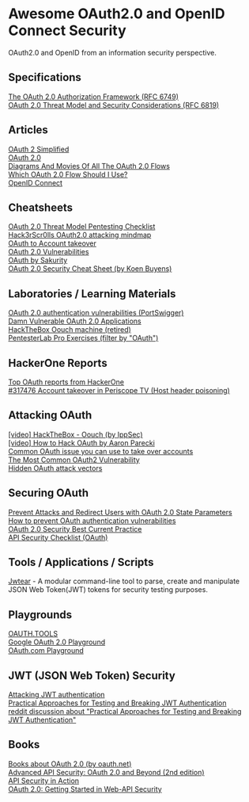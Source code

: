 # Awesome OAuth2.0 and OpenID Connect Security
OAuth2.0 and OpenID from an information security perspective.

## Specifications
[The OAuth 2.0 Authorization Framework (RFC 6749)](https://datatracker.ietf.org/doc/html/rfc6749)  
[OAuth 2.0 Threat Model and Security Considerations (RFC 6819)](https://datatracker.ietf.org/doc/html/rfc6819)

## Articles
[OAuth 2 Simplified](https://aaronparecki.com/oauth-2-simplified/)  
[OAuth 2.0](https://oauth.net/2/)  
[Diagrams And Movies Of All The OAuth 2.0 Flows](https://darutk.medium.com/diagrams-and-movies-of-all-the-oauth-2-0-flows-194f3c3ade85)  
[Which OAuth 2.0 Flow Should I Use?](https://auth0.com/docs/get-started/authentication-and-authorization-flow/which-oauth-2-0-flow-should-i-use)  
[OpenID Connect](https://openid.net/connect/)

## Cheatsheets
[OAuth 2.0 Threat Model Pentesting Checklist](https://securityhubs.io/oauth2_threat_model)  
[Hack3rScr0lls OAuth2.0 attacking mindmap](https://twitter.com/hackerscrolls/status/1269266750467649538)  
[OAuth to Account takeover](https://book.hacktricks.xyz/pentesting-web/oauth-to-account-takeover)  
[OAuth 2.0 Vulnerabilities](https://0xn3va.gitbook.io/cheat-sheets/web-application/oauth-2.0-vulnerabilities)  
[OAuth by Sakurity](http://sakurity.com/oauth)  
[OAuth 2.0 Security Cheat Sheet (by Koen Buyens)](https://github.com/koenbuyens/oauth-2.0-security-cheat-sheet)

## Laboratories / Learning Materials
[OAuth 2.0 authentication vulnerabilities (PortSwigger)](https://portswigger.net/web-security/oauth)  
[Damn Vulnerable OAuth 2.0 Applications](https://github.com/koenbuyens/Vulnerable-OAuth-2.0-Applications)  
[HackTheBox Oouch machine (retired)](https://app.hackthebox.com/machines/231)  
[PentesterLab Pro Exercises (filter by "OAuth")](https://pentesterlab.com/exercises)

## HackerOne Reports
[Top OAuth reports from HackerOne](https://github.com/reddelexc/hackerone-reports/blob/master/tops_by_bug_type/TOPOAUTH.md)  
[#317476 Account takeover in Periscope TV (Host header poisoning)](https://hackerone.com/reports/317476)

## Attacking OAuth
[[video] HackTheBox - Oouch (by IppSec)](https://www.youtube.com/watch?v=EUtqjK27MxQ)  
[[video] How to Hack OAuth by Aaron Parecki](https://www.youtube.com/watch?v=tbu4CfzP25o)  
[Common OAuth issue you can use to take over accounts](https://webstersprodigy.net/2013/05/09/common-oauth-issue-you-can-use-to-take-over-accounts/)  
[The Most Common OAuth2 Vulnerability](http://homakov.blogspot.com/2012/07/saferweb-most-common-oauth2.html)  
[Hidden OAuth attack vectors](https://portswigger.net/research/hidden-oauth-attack-vectors)

## Securing OAuth
[Prevent Attacks and Redirect Users with OAuth 2.0 State Parameters](https://auth0.com/docs/secure/attack-protection/state-parameters)  
[How to prevent OAuth authentication vulnerabilities](https://portswigger.net/web-security/oauth/preventing)  
[OAuth 2.0 Security Best Current Practice](https://datatracker.ietf.org/doc/html/draft-ietf-oauth-security-topics)  
[API Security Checklist (OAuth)](https://github.com/shieldfy/API-Security-Checklist#oauth)

## Tools / Applications / Scripts
[Jwtear](https://github.com/KINGSABRI/jwtear) - A modular command-line tool to parse, create and manipulate JSON Web Token(JWT) tokens for security testing purposes.

## Playgrounds
[OAUTH.TOOLS](https://oauth.tools/)  
[Google OAuth 2.0 Playground](https://developers.google.com/oauthplayground/)  
[OAuth.com Playground](https://www.oauth.com/playground/)

## JWT (JSON Web Token) Security
[Attacking JWT authentication](https://www.sjoerdlangkemper.nl/2016/09/28/attacking-jwt-authentication/)  
[Practical Approaches for Testing and Breaking JWT Authentication](https://mazinahmed.net/blog/breaking-jwt/)  
[reddit discussion about "Practical Approaches for Testing and Breaking JWT Authentication"](https://www.reddit.com/r/netsec/comments/dn10q2/practical_approaches_for_testing_and_breaking_jwt/)

## Books
[Books about OAuth 2.0 (by oauth.net)](https://oauth.net/books/)  
[Advanced API Security: OAuth 2.0 and Beyond (2nd edition)](https://www.amazon.com/Advanced-API-Security-Definitive-Guide/dp/1484220498)  
[API Security in Action](https://www.manning.com/books/api-security-in-action)  
[OAuth 2.0: Getting Started in Web-API Security](https://www.amazon.com/OAuth-2-0-Getting-Security-University/dp/1507800916)
